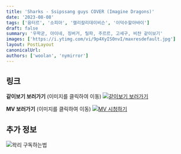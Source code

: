 ```yaml
---
title: 'Sharks - Ssipssang guys COVER (Imagine Dragons)'
date: '2023-08-08'
tags: ['융터르', '소피아', '캘리칼리데이비슨', '이덕수할아바이']
draft: false
summary: '우왁굳, 아이네, 징버거, 릴파, 주르르, 고세구, 비챤 같이보기'
images: ['https://i.ytimg.com/vi/9p4XyIS0nvI/maxresdefault.jpg']
layout: PostLayout
canonicalUrl:
authors: ['woolan', 'nymirror']
---
```


## 링크

**같이보기 보러가기** (이미지를 클릭하여 이동)
[![같이보기 보러가기](https://cdn.discordapp.com/attachments/1136601898116464710/1211650793904807976/logo.png?ex=65eef8bc&is=65dc83bc&hm=95dc0e08c1f43025dd60def429896697b3787a9f923593eb50b24e9fb6280361&)](https://cafe.naver.com/steamindiegame/12350845)

**MV 보러가기** (이미지를 클릭하여 이동)
[![MV 시청하기](https://i.ytimg.com/vi/9p4XyIS0nvI/maxresdefault.jpg)](https://youtu.be/9p4XyIS0nvI)

## 추가 정보

![왁리 구독하는법](https://cdn.discordapp.com/attachments/1136601898116464710/1202561346370142238/--3-cut.gif?ex=65e99707&is=65d72207&hm=77ccf39e44d1b0ba4bc899cb3220e87d5ce56ff9a25de53263bc132fb9c9d85a&)
